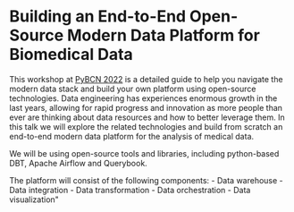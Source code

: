# Building an End-to-End Open-Source Modern Data Platform for Biomedical Data

This workshop at [PyBCN 2022](https://pybcn.org/events/pyday_bcn/pyday_bcn_2022/) is a detailed guide to help you navigate the modern data stack and build your own platform using open-source technologies. Data engineering has experiences enormous growth in the last years, allowing for rapid progress and innovation as more people than ever are thinking about data resources and how to better leverage them. In this talk we will explore the related technologies and build from scratch an end-to-end modern data platform for the analysis of medical data. 

We will be using open-source tools and libraries, including python-based DBT, Apache Airflow and Querybook. 

The platform will consist of the following components: - Data warehouse - Data integration - Data transformation - Data orchestration - Data visualization"
